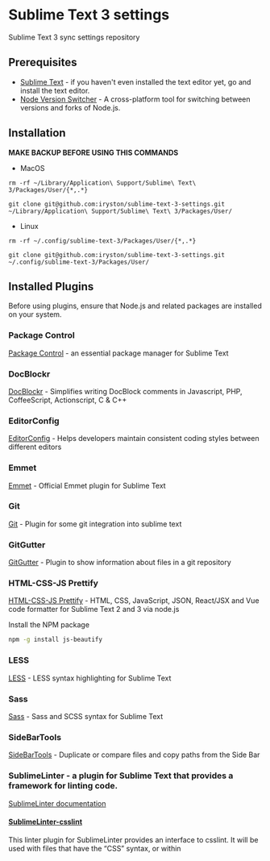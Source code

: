 # Sublime Text 3 settings

Sublime Text 3 sync settings repository

## Prerequisites

- [Sublime Text](http://www.sublimetext.com/) - if you haven't even installed the text editor yet, go and install the text editor.
- [Node Version Switcher](https://github.com/jasongin/nvs) - A cross-platform tool for switching between versions and forks of Node.js.

## Installation

**MAKE BACKUP BEFORE USING THIS COMMANDS**

- MacOS

```
rm -rf ~/Library/Application\ Support/Sublime\ Text\ 3/Packages/User/{*,.*}
```

```
git clone git@github.com:iryston/sublime-text-3-settings.git ~/Library/Application\ Support/Sublime\ Text\ 3/Packages/User/
```

- Linux

```
rm -rf ~/.config/sublime-text-3/Packages/User/{*,.*}
```

```
git clone git@github.com:iryston/sublime-text-3-settings.git ~/.config/sublime-text-3/Packages/User/
```

## Installed Plugins
Before using plugins, ensure that Node.js and related packages are installed on your system.


### Package Control
[Package Control](https://packagecontrol.io/) - an essential package manager for Sublime Text

### DocBlockr
[DocBlockr](https://packagecontrol.io/packages/DocBlockr) - Simplifies writing DocBlock comments in Javascript, PHP, CoffeeScript, Actionscript, C & C++

### EditorConfig
[EditorConfig](https://packagecontrol.io/packages/EditorConfig) - Helps developers maintain consistent coding styles between different editors

### Emmet
[Emmet](https://packagecontrol.io/packages/Emmet) - Official Emmet plugin for Sublime Text

### Git
[Git](https://packagecontrol.io/packages/Git) - Plugin for some git integration into sublime text

### GitGutter
[GitGutter](https://packagecontrol.io/packages/GitGutter) - Plugin to show information about files in a git repository

### HTML-CSS-JS Prettify
[HTML-CSS-JS Prettify](https://packagecontrol.io/packages/HTML-CSS-JS%20Prettify) - HTML, CSS, JavaScript, JSON, React/JSX and Vue code formatter for Sublime Text 2 and 3 via node.js

Install the NPM package

```bash
npm -g install js-beautify
```

### LESS
[LESS](https://packagecontrol.io/packages/LESS) - LESS syntax highlighting for Sublime Text

### Sass
[Sass](https://packagecontrol.io/packages/Sass) - Sass and SCSS syntax for Sublime Text

### SideBarTools
[SideBarTools](https://packagecontrol.io/packages/SideBarTools) - Duplicate or compare files and copy paths from the Side Bar

### SublimeLinter - a plugin for Sublime Text that provides a framework for linting code.
[SublimeLinter documentation](http://www.sublimelinter.com/en/latest/index.html)

#### [SublimeLinter-csslint](https://packagecontrol.io/packages/SublimeLinter-csslint)
This linter plugin for SublimeLinter provides an interface to csslint.
It will be used with files that have the “CSS” syntax, or within <style> tags in HTML files.
Ensure that csslint (version 0.10.0 or later) is installed on your system.

To install csslint, do the following:

```bash
npm -g install csslint
```

#### [SublimeLinter-eslint](https://packagecontrol.io/packages/SublimeLinter-eslint)
This linter plugin for SublimeLinter provides an interface to ESLint. It will be used with files that have the “javascript” syntax.

Install eslint globally by typing the following in a terminal:

```bash
npm -g install eslint
```

#### [SublimeLinter-html-tidy](https://packagecontrol.io/packages/SublimeLinter-html-tidy)
This linter plugin for SublimeLinter provides an interface to tidy (either the html4 or html5 version). It will be used with files that have the “HTML” syntax.

Before installing this plugin, you must ensure that tidy or tidy5 are installed on your system. tidy5 will be used over tidy if available.

- MacOS – tidy comes preinstalled on recent versions of Mac OS X. You can install the html5 version by using Homebrew and `brew install tidy-html5`.
- Linux – You should be able to install tidy using the system’s package manager.

### Terminal
[Terminal](https://packagecontrol.io/packages/Terminal) - Launch terminals from the current file or the root project folder
